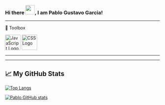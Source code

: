 ### Hi there <img src="https://raw.githubusercontent.com/MartinHeinz/MartinHeinz/master/wave.gif" width="30px">, I am Pablo Gustavo Garcia!


---

🧰 Toolbox

<img src="https://cdn.worldvectorlogo.com/logos/logo-javascript.svg" alt="JavaScript Logo" width="50" height="50"/> <img src="https://cdn.worldvectorlogo.com/logos/css3.svg" alt="CSS Logo" width="50" height="50"/>

---

---

## &#x1f4c8; My GitHub Stats

[![Top Langs](https://github-readme-stats.vercel.app/api/top-langs/?username=pablogugarcia&hide=css&theme=tokyonight)](https://github.com/anuraghazra/github-readme-stats)

[![Pablo GitHub stats](https://github-readme-stats.vercel.app/api?username=pablogugarcia&theme=tokyonight)](https://github.com/anuraghazra/github-readme-stats)



<!--
**pablogugarcia/pablogugarcia** is a ✨ _special_ ✨ repository because its `README.md` (this file) appears on your GitHub profile.

